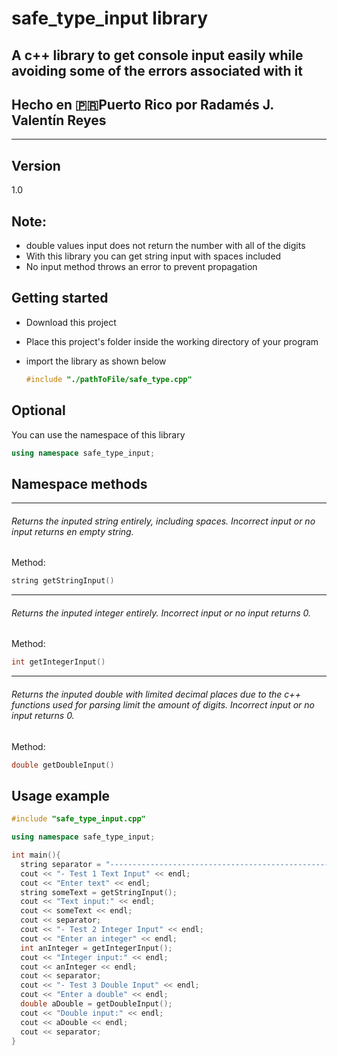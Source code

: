 # safe_type_input library
A c++ library to get console input easily while avoiding some of the errors associated with it
----------------------------------------------------

Hecho en 🇵🇷Puerto Rico por Radamés J. Valentín Reyes
----------------------------------------------------

----------------------------------------------------
## Version

1.0

## Note:

- double values input does not return the number with all of the digits
- With this library you can get string input with spaces included
- No input method throws an error to prevent propagation

## Getting started

- Download this project

- Place this project's folder inside the working directory of your program

- import the library as shown below

  ~~~c++
  #include "./pathToFile/safe_type.cpp"
  ~~~

  

## Optional

You can use the namespace of this library

~~~c++
using namespace safe_type_input;
~~~

## Namespace methods

------------------------------------------------------------

###### Returns the inputed string entirely, including spaces. Incorrect input or no input returns en empty string.

Method:

~~~c++
string getStringInput()
~~~

------------------------------------------------------------

###### Returns the inputed integer entirely. Incorrect input or no input returns 0.

Method:

~~~c++
int getIntegerInput()
~~~

------------------------------------------------------------

###### Returns the inputed double  with limited decimal places due to the c++ functions used for parsing limit the amount of digits. Incorrect input or no input returns 0.

Method:

~~~c++
double getDoubleInput()
~~~



## Usage example

~~~c++
#include "safe_type_input.cpp"

using namespace safe_type_input;

int main(){
  string separator = "---------------------------------------------------------------------\n";
  cout << "- Test 1 Text Input" << endl;
  cout << "Enter text" << endl;
  string someText = getStringInput();
  cout << "Text input:" << endl;
  cout << someText << endl;
  cout << separator;
  cout << "- Test 2 Integer Input" << endl;
  cout << "Enter an integer" << endl;
  int anInteger = getIntegerInput();
  cout << "Integer input:" << endl;
  cout << anInteger << endl;
  cout << separator;
  cout << "- Test 3 Double Input" << endl;
  cout << "Enter a double" << endl;
  double aDouble = getDoubleInput();
  cout << "Double input:" << endl;
  cout << aDouble << endl;
  cout << separator;
}
~~~

